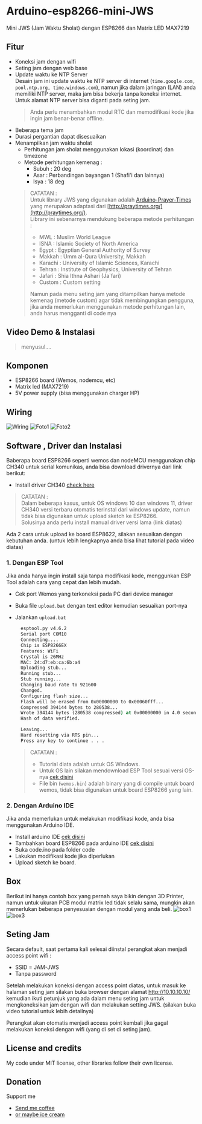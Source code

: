 # Arduino-esp8266-mini-JWS

Mini JWS (Jam Waktu Sholat) dengan ESP8266 dan Matrix LED MAX7219

## Fitur

- Koneksi jam dengan wifi
- Seting jam dengan web base
- Update waktu ke NTP Server  
  Desain jam ini update waktu ke NTP server di internet (`time.google.com, pool.ntp.org, time.windows.com`), namun jika dalam jaringan (LAN) anda memiliki NTP server, maka jam bisa bekerja tanpa koneksi internet.  
  Untuk alamat NTP server bisa diganti pada seting jam.
  > Anda perlu menambahkan modul RTC dan memodifikasi kode jika ingin jam benar-benar offline.
- Beberapa tema jam
- Durasi pergantian dapat disesuaikan
- Menampilkan jam waktu sholat  
  - Perhitungan jam sholat menggunakan lokasi (koordinat) dan timezone
  - Metode perhitungan kemenag :
    - Subuh : 20 deg
    - Asar : Perbandingan bayangan 1 (Shafi'i dan lainnya)
    - Isya : 18 deg
  > CATATAN :  
  > Untuk library JWS yang digunakan adalah [Arduino-Prayer-Times](https://github.com/asmaklad/Arduino-Prayer-Times) yang merupakan adaptasi dari [http://praytimes.org/](http://praytimes.org/).  
  > Library ini sebenarnya mendukung beberapa metode perhitungan :
  >
  > - MWL : Muslim World League
  > - ISNA : Islamic Society of North America
  > - Egypt : Egyptian General Authority of Survey
  > - Makkah : Umm al-Qura University, Makkah
  > - Karachi : University of Islamic Sciences, Karachi
  > - Tehran : Institute of Geophysics, University of Tehran
  > - Jafari : Shia Ithna Ashari (Ja`fari)
  > - Custom : Custom setting
  >
  > Namun pada menu seting jam yang ditampilkan hanya metode kemenag (metode custom) agar tidak membingungkan pengguna, jika anda memerlukan menggunakan metode perhitungan lain, anda harus mengganti di code nya

## Video Demo & Instalasi
>
> menyusul....

<!-- [![DEMO](http://img.youtube.com/vi/GxMegb_iBR0/0.jpg)](https://youtu.be/GxMegb_iBR0) -->

## Komponen

- ESP8266 board (Wemos, nodemcu, etc)
- Matrix led (MAX7219)
- 5V power supply (bisa menggunakan charger HP)

## Wiring

![Wiring](wiring/wiring_bb.png)
![Foto1](wiring/foto1.png)
![Foto2](wiring/foto2.png)

## Software , Driver dan Instalasi 

Baberapa board ESP8266 seperti wemos dan nodeMCU menggunakan chip CH340 untuk serial komunikas, anda bisa download drivernya dari link berikut:

- Install driver CH340 [check here](https://learn.sparkfun.com/tutorials/how-to-install-ch340-drivers/all)

> CATATAN :  
> Dalam beberapa kasus, untuk OS windows 10 dan windows 11, driver CH340 versi terbaru otomatis terinstal dari windows update, namun tidak bisa digunakan untuk upload sketch ke ESP8266.  
> Solusinya anda perlu install manual driver versi lama (link diatas)

Ada 2 cara untuk upload ke board ESP8622, silakan sesuaikan dengan kebutuhan anda.
(untuk lebih lengkapnya anda bisa lihat tutorial pada video diatas)

### 1. Dengan ESP Tool

Jika anda hanya ingin install saja tanpa modifikasi kode, menggunkan ESP Tool adalah cara yang cepat dan lebih mudah.  

- Cek port Wemos yang terkoneksi pada PC dari device manager
- Buka file `upload.bat` dengan text editor kemudian sesuaikan port-nya
- Jalankan `upload.bat`

  ```bat
    esptool.py v4.6.2
    Serial port COM10
    Connecting....
    Chip is ESP8266EX
    Features: WiFi
    Crystal is 26MHz
    MAC: 24:d7:eb:ca:6b:a4
    Uploading stub...
    Running stub...
    Stub running...
    Changing baud rate to 921600
    Changed.
    Configuring flash size...
    Flash will be erased from 0x00000000 to 0x00060fff...
    Compressed 394144 bytes to 280538...
    Wrote 394144 bytes (280538 compressed) at 0x00000000 in 4.0 seconds (effective 792.8 kbit/s)...
    Hash of data verified.

    Leaving...
    Hard resetting via RTS pin...
    Press any key to continue . . .
  ```

  > CATATAN :
  > - Tutorial diata adalah untuk OS Windows.
  > - Untuk OS lain silakan mendownload ESP Tool sesuai versi OS-nya [cek disini](https://github.com/espressif/esptool/releases)
  > - File bin (`wemos.bin`) adalah binary yang di compile untuk board wemos, tidak bisa digunakan untuk board ESP8266 yang lain.
  
### 2. Dengan Arduino IDE

Jika anda memerlukan untuk melakukan modifikasi kode, anda bisa menggunakan Arduino IDE.

- Install arduino IDE [cek disini](https://www.arduino.cc/)
- Tambahkan board ESP8266 pada arduino IDE [cek disini](https://github.com/esp8266/Arduino)
- Buka code.ino pada folder code
- Lakukan modifikasi kode jika diperlukan
- Upload sketch ke board.

## Box

Berikut ini hanya contoh box yang pernah saya bikin dengan 3D Printer, namun untuk ukuran PCB modul matrix led tidak selalu sama, mungkin akan memerlukan beberapa penyesuaian dengan modul yang anda beli.
![box1](box/box1.png)
![box3](box/box3.png)

## Seting Jam

Secara default, saat pertama kali selesai diinstal perangkat akan menjadi access point wifi :

- SSID = JAM-JWS
- Tanpa password

Setelah melakukan koneksi dengan access point diatas, untuk masuk ke halaman seting jam silakan buka browser dengan alamat <http://10.10.10.10/> kemudian ikuti petunjuk yang ada dalam menu seting jam untuk mengkoneksikan jam dengan wifi dan melakukan setting JWS. (silakan buka video tutorial untuk lebih detailnya)

Perangkat akan otomatis menjadi access point kembali jika gagal melakukan koneksi dengan wifi (yang di set di seting jam).

## License and credits

My code under MIT license, other libraries follow their own license.

## Donation  

Support me  

- [Send me coffee](https://sociabuzz.com/fahroniganteng/tribe)
- [or maybe ice cream](https://trakteer.id/fahroniganteng/tip)

